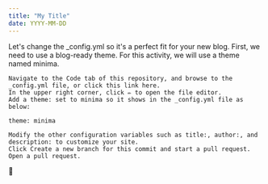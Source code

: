 ```yaml
---
title: "My Title"
date: YYYY-MM-DD
---
```


Let's change the _config.yml so it's a perfect fit for your new blog. First, we need to use a blog-ready theme. For this activity, we will use a theme named minima.

    Navigate to the Code tab of this repository, and browse to the _config.yml file, or click this link here.
    In the upper right corner, click ✏️ to open the file editor.
    Add a theme: set to minima so it shows in the _config.yml file as below:

    theme: minima

    Modify the other configuration variables such as title:, author:, and description: to customize your site.
    Click Create a new branch for this commit and start a pull request.
    Open a pull request.
:dog:
